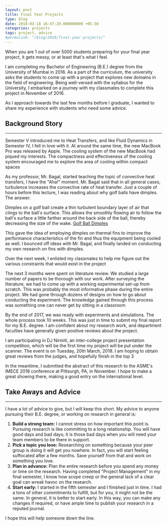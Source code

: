 ```yaml
---
layout: post
title: Final Year Projects
type: blog
date: 2018-03-18 16:47:29.000000000 +05:30
categories: projects
tags: project, advice
#permalink: "/blog/2018/final-year-projects/"
---
```


When you are 1 out of over 5000 students preparing for your final year project, it gets messy, or at least that's what I feel.

I am completing my Bachelor of Engineering (B.E.) degree from the University of Mumbai in 2018. As a part of the curriculum, the university asks the students to come up with a project that explores new domains in the field of engineering. Being well-versed with the syllabus for the University, I embarked on a journey with my classmates to complete this project in November of 2016.

As I approach towards the last few months before I graduate, I wanted to share my experience with students who need some advice.

## Background Story
--------------------

Semester V introduced me to Heat Transfers, and like Fluid Dynamics in Semester IV, I fell in love with it. At around the same time, the new MacBook Pro was released by Apple. The cooling system of the new MacBook had piqued my interests. The compactness and effectiveness of the cooling system encouraged me to explore the area of cooling within compact spaces

As my professor, Mr. Bagal, started teaching the topic of convective heat transfers, I have the "Aha!" moment. Mr. Bagal said that in all general cases, turbulence increases the convective rate of heat transfer. Just a couple of hours before this lecture, I was reading about why golf balls have dimples. The answer:

Dimples on a golf ball create a thin turbulent boundary layer of air that clings to the ball's surface. This allows the smoothly flowing air to follow the ball's surface a little farther around the back side of the ball, thereby decreasing the size of the wake. [Golf Ball Dimples](https://www.scientificamerican.com/article/how-do-dimples-in-golf-ba/)

This gave the idea of employing dimples on thermal fins to improve the performance characteristics of the fin and thus the equipment being cooled as well. I bounced off ideas with Mr. Bagal, and finally landed on conducting my own research on fins with dimples.

Over the next week, I enlisted my classmates to help me figure out the various constraints that would exist in the project

The next 3 months were spent on literature review. We studied a large number of papers to be thorough with our work. After surveying the literature, we had to come up with a working experimental set-up from scratch. This was probably the most informative phase during the entire project. We had gone through dozens of designs on how to go about conducting the experiment. The knowledge gained through this process was something one can never get by sitting in a classroom

By the end of 2017, we was ready with experiments and simulations. The whole process took 10 weeks. This was just in time to submit my final report for my B.E. degree. I am confident about my research work, and department faculties have generally given positive reviews about the project.

I am participating in DJ Nirmiti, an inter-college project presentation competition, which will be the first time my project will be put under the scanner. The event is on Tuesday, 20th March, 2018. I am hoping to obtain great reviews from the judges, and hopefully finish in the top 3

In the meantime, I submitted the abstract of this research to the ASME's IMECE 2018 conference at Pittsurgh, PA, in November. I hope to make a great showing there, making a good entry on the international level.

## Take Aways and Advice
-------------------------

I have a lot of advice to give, but I will keep this short. My advice to anyone pursuing their B.E. degree, or working on research in general is:

1.  **Build a strong team:**
I cannot stress on how important this point is. Pursuing research is like committing to a long relationship. You will have good days and bad days; it is those bad days when you will need your team members to be there in support.
2.  **Pick a topic you love:**
Researching on something because your peer group is doing it will get you nowhere. In fact, you will start feeling suffocated after a few months. Save yourself from that and work on something you love.
3.  **Plan in advance:**
Plan the entire research before you spend any money or time on the research. Having completed "Project Management" in my final semester, I know how scope creep or the general lack of a clear goal can wreak havoc on the research.
4.  **Start early:**
I started in the fifth semester and I finished just in time. I had a tons of other commitments to fulfill, but for you, it might not be the same. In general, it is better to start early. In this way, you can make any changes if required, or have ample time to publish your research in a reputed journal.

I hope this will help someone down the line.
